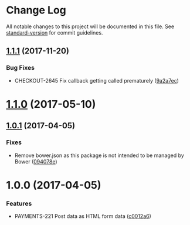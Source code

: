 # Change Log

All notable changes to this project will be documented in this file. See [standard-version](https://github.com/conventional-changelog/standard-version) for commit guidelines.

<a name="1.1.1"></a>
## [1.1.1](https://github.com/bigcommerce-labs/form-poster-js/compare/1.1.0...1.1.1) (2017-11-20)


### Bug Fixes

* CHECKOUT-2645 Fix callback getting called prematurely ([9a2a7ec](https://github.com/bigcommerce-labs/form-poster-js/commit/9a2a7ec))



<a name="1.1.0"></a>
# [1.1.0](https://github.com/bigcommerce-labs/form-poster-js/compare/1.0.1...1.1.0) (2017-05-10)



<a name="1.0.1"></a>
## [1.0.1](https://github.com/bigcommerce-labs/form-poster-js/compare/1.0.0...1.0.1) (2017-04-05)


### Fixes

* Remove bower.json as this package is not intended to be managed by Bower ([094078e](https://github.com/bigcommerce-labs/form-poster-js/commit/094078e))



<a name="1.0.0"></a>
# 1.0.0 (2017-04-05)


### Features

* PAYMENTS-221 Post data as HTML form data ([c0012a6](https://github.com/bigcommerce-labs/form-poster-js/commit/c0012a6))
